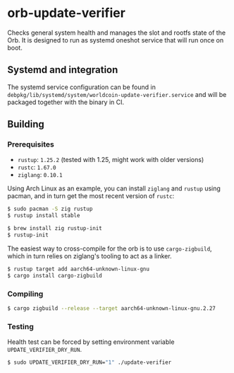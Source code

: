 # orb-update-verifier
Checks general system health and manages the slot and rootfs state of the Orb.
It is designed to run as systemd oneshot service that will run once on boot.

## Systemd and integration
The systemd service configuration can be found in `debpkg/lib/systemd/system/worldcoin-update-verifier.service` and 
will be packaged together with the binary in CI.

## Building

### Prerequisites
+ `rustup`: `1.25.2` (tested with 1.25, might work with older versions)
+ `rustc`: `1.67.0`
+ `ziglang`: `0.10.1`

Using Arch Linux as an example, you can install `ziglang` and `rustup` using pacman, and in turn
get the most recent version of `rustc`:

```sh
$ sudo pacman -S zig rustup
$ rustup install stable
```

```sh
$ brew install zig rustup-init
$ rustup-init
```

The easiest way to cross-compile for the orb is to use `cargo-zigbuild`, which
in turn relies on ziglang's tooling to act as a linker.

```sh
$ rustup target add aarch64-unknown-linux-gnu
$ cargo install cargo-zigbuild
```

### Compiling

```sh
$ cargo zigbuild --release --target aarch64-unknown-linux-gnu.2.27
```

### Testing

Health test can be forced by setting environment variable `UPDATE_VERIFIER_DRY_RUN`.

```sh
$ sudo UPDATE_VERIFIER_DRY_RUN="1" ./update-verifier
```
